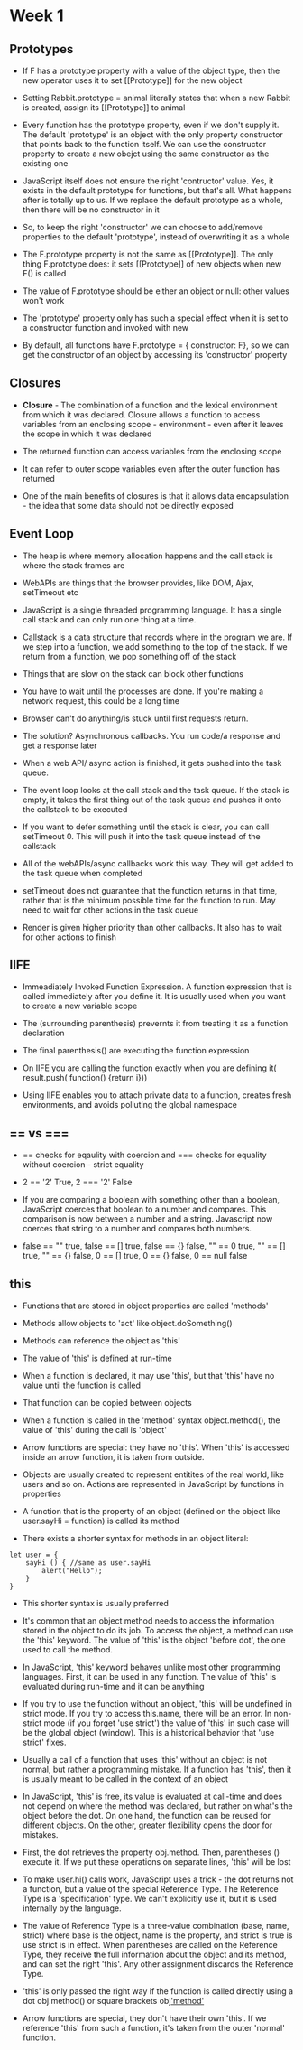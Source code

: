 # Week 1
## Prototypes

* If F has a prototype property with a value of the object type, then the new operator uses it to set [[Prototype]] for the new object

* Setting Rabbit.prototype = animal literally states that when a new Rabbit is created, assign its [[Prototype]] to animal

* Every function has the prototype property, even if we don't supply it. The default 'prototype' is an object with the only property constructor that points back to the function itself. We can use the constructor property to create a new obejct using the same constructor as the existing one

* JavaScript itself does not ensure the right 'contructor' value. Yes, it exists in the default prototype for functions, but that's all. What happens after is totally up to us. If we replace the default prototype as a whole, then there will be no constructor in it

* So, to keep the right 'constructor' we can choose to add/remove properties to the default 'prototype', instead of overwriting it as a whole

* The F.prototype property is not the same as [[Prototype]]. The only thing F.prototype does: it sets [[Prototype]] of new objects when new F() is called

* The value of F.prototype should be either an object or null: other values won't work

* The 'prototype' property only has such a special effect when it is set to a constructor function and invoked with new

* By default, all functions have F.prototype = { constructor: F}, so we can get the constructor of an object by accessing its 'constructor' property

## Closures

* **Closure** - The combination of a function and the lexical environment from which it was declared. Closure allows a function to access variables from an enclosing scope - environment - even after it leaves the scope in which it was declared

* The returned function can access variables from the enclosing scope

* It can refer to outer scope variables even after the outer function has returned

* One of the main benefits of closures is that it allows data encapsulation - the idea that some data should not be directly exposed

## Event Loop

* The heap is where memory allocation happens and the call stack is where the stack frames are

* WebAPIs are things that the browser provides, like DOM, Ajax, setTimeout etc

* JavaScript is a single threaded programming language. It has a single call stack and can only run one thing at a time.

* Callstack is a data structure that records where in the program we are. If we step into a function, we add something to the top of the stack. If we return from a function, we pop something off of the stack

* Things that are slow on the stack can block other functions

* You have to wait until the processes are done. If you're making a network request, this could be a long time

* Browser can't do anything/is stuck until first requests return.

* The solution? Asynchronous callbacks. You run code/a response and get a response later

* When a web API/ async action is finished, it gets pushed into the task queue.

* The event loop looks at the call stack and the task queue. If the stack is empty, it takes the first thing out of the task queue and pushes it onto the callstack to be executed

* If you want to defer something until the stack is clear, you can call setTimeout 0. This will push it into the task queue instead of the callstack

* All of the webAPIs/async callbacks work this way. They will get added to the task queue when completed

* setTimeout does not guarantee that the function returns in that time, rather that is the minimum possible time for the function to run. May need to wait for other actions in the task queue

* Render is given higher priority than other callbacks. It also has to wait for other actions to finish

## IIFE

* Immeadiately Invoked Function Expression. A function expression that is called immediately after you define it. It is usually used when you want to create a new variable scope

* The (surrounding parenthesis) prevernts it from treating it as a function declaration

* The final parenthesis() are executing the function expression

* On IIFE you are calling the function exactly when you are defining it( result.push( function() {return i}))

* Using IIFE enables you to attach private data to a function, creates fresh environments, and avoids polluting the global namespace

## == vs ===

* == checks for eqaulity with coercion and === checks for equality without coercion - strict equality
- 2 == '2' True, 2 === '2' False

* If you are comparing a boolean with something other than a boolean, JavaScript coerces that boolean to a number and compares. This comparison is now between a number and a string. Javascript now coerces that string to a number and compares both numbers. 

- false == "" true, false == [] true, false == {} false,
"" == 0 true, "" == [] true, "" == {} false, 0 == [] true,
0 == {} false, 0 == null false

## this

* Functions that are stored in object properties are called 'methods'

* Methods allow objects to 'act' like object.doSomething()

* Methods can reference the object as 'this'

* The value of 'this' is defined at run-time

* When a function is declared, it may use 'this', but that 'this' have no value until the function is called

* That function can be copied between objects

* When a function is called in the 'method' syntax object.method(), the value of 'this' during the call is 'object'

* Arrow functions are special: they have no 'this'. When 'this' is accessed inside an arrow function, it is taken from outside.

* Objects are usually created to represent entitites of the real world, like users and so on. Actions are represented in JavaScript by functions in properties

* A function that is the property of an object (defined on the object like user.sayHi = function) is called its method

* There exists a shorter syntax for methods in an object literal:
```JS
let user = {
    sayHi () { //same as user.sayHi
        alert("Hello");
    }
}
```

* This shorter syntax is usually preferred

* It's common that an object method needs to access the information stored in the object to do its job. To access the object, a method can use the 'this' keyword. The value of 'this' is the object 'before dot', the one used to call the method. 

* In JavaScript, 'this' keyword behaves unlike most other programming languages. First, it can be used in any function. The value of 'this' is evaluated during run-time and it can be anything

* If you try to use the function without an object, 'this' will be undefined in strict mode. If you try to access this.name, there will be an error. In non-strict mode (if you forget 'use strict') the value of 'this' in such case will be the global object (window). This is a historical behavior that 'use strict' fixes.

* Usually a call of a function that uses 'this' without an object is not normal, but rather a programming mistake. If a function has 'this', then it is usually meant to be called in the context of an object

* In JavaScript, 'this' is free, its value is evaluated at call-time and does not depend on where the method was declared, but rather on what's the object before the dot. On one hand, the function can be reused for different objects. On the other, greater flexibility opens the door for mistakes. 

* First, the dot retrieves the property obj.method. Then, parentheses () execute it. If we put these operations on separate lines, 'this' will be lost

* To make user.hi() calls work, JavaScript uses a trick - the dot returns not a function, but a value of the special Reference Type. The Reference Type is a 'specification' type. We can't explicitly use it, but it is used internally by the language.

* The value of Reference Type is a three-value combination (base, name, strict) where base is the object, name is the property, and strict is true is use strict is in effect. When parentheses are called on the Reference Type, they receive the full information about the object and its method, and can set the right 'this'. Any other assignment discards the Reference Type.

* 'this' is only passed the right way if the function is called directly using a dot obj.method() or square brackets obj['method']()

* Arrow functions are special, they don't have their own 'this'. If we reference 'this' from such a function, it's taken from the outer 'normal' function.